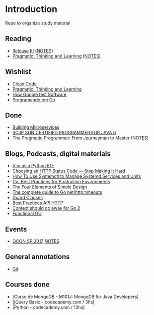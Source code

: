 # Introduction

Repo to organize study material


## Reading

* [Release It!](https://pragprog.com/book/mnee/release-it) [(NOTES)](notes/releaseit.md)
* [Pragmatic: Thinking and Learning](https://pragprog.com/book/ahptl/pragmatic-thinking-and-learning) [(NOTES)]((notes/pragmatic_thinking_and_learning.md))

## Wishlist

* [Clean Code](http://www.amazon.com.br/Clean-Code-Handbook-Software-Craftsmanship-ebook/dp/B001GSTOAM/ref=sr_1_1?ie=UTF8&qid=1434382564&sr=8-1&keywords=clean+code)
* [Pragmatic: Thinking and Learning](https://pragprog.com/book/ahptl/pragmatic-thinking-and-learning)
* [How Google test Software](https://books.google.com.br/books?id=VrAx1ATf-RoC&redir_esc=y)
* [Programando em Go](http://www.casadocodigo.com.br/products/livro-google-go)

## Done

* [Building Microservices](http://shop.oreilly.com/product/0636920033158.do)
* [SCJP SUN CERTIFIED PROGRAMMER FOR JAVA 6](http://www.amazon.com/SCJP-Certified-Programmer-Java-310-065/dp/0071591060/ref=sr_1_1?ie=UTF8&qid=1429881366&sr=8-1&keywords=scjp)
* [The Pragmatic Programmer: From Journeyman to Master](https://pragprog.com/book/tpp/the-pragmatic-programmer) [(NOTES)](notes/pragmatic_programer.md)

## Blogs, Podcasts, digital materials

* [Vim as a Python IDE](https://www.youtube.com/watch?v=YhqsjUUHj6g&feature=youtu.be)
* [Choosing an HTTP Status Code — Stop Making It Hard](http://racksburg.com/choosing-an-http-status-code/)
* [How To Use Systemctl to Manage Systemd Services and Units](https://www.digitalocean.com/community/tutorials/how-to-use-systemctl-to-manage-systemd-services-and-units)
* [Go: Best Practices for Production Environments](http://peter.bourgon.org/go-in-production)
* [The Four Elements of Simple Design](http://martinfowler.com/bliki/BeckDesignRules.html)
* [The complete guide to Go net/http timeouts](https://blog.cloudflare.com/the-complete-guide-to-golang-net-http-timeouts/)
* [Guard Clauses](http://refactoring.com/catalog/replaceNestedConditionalWithGuardClauses.html)
* [Best Practices API HTTP](https://www.vinaysahni.com/best-practices-for-a-pragmatic-restful-api)
* [Context should go away for Go 2](https://faiface.github.io/post/context-should-go-away-go2/)
* [Functional GO](https://medium.com/@geisonfgfg/functional-go-bc116f4c96a4)

## Events

* [QCON SP 2017](http://qconsp.com/) [NOTES](notes/qcon_sp_2017.md)

## General annotations

* [Git](git_annotations.md)

## Courses done

* [Curso de MongoDB - M101J: MongoDB for Java Developers]
* [jQuery Basic - codecademy.com / 3hs]
* [Python - codecademy.com / 13hs]
